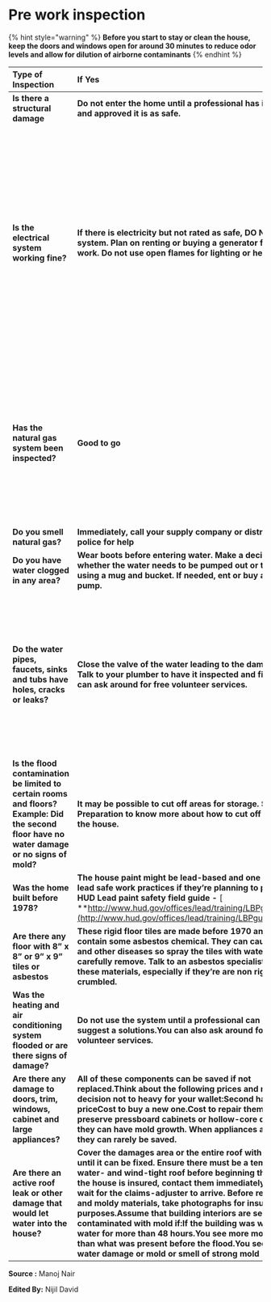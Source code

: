 # Pre work inspection

{% hint style="warning" %}
**Before you start to stay or clean the house, keep the doors and windows open for  around 30 minutes to reduce odor levels and allow for dilution of airborne contaminants**
{% endhint %}

| **Type of Inspection** |  **If Yes** | **If No**                        |
| :--- | :--- | :--- |
| **Is there a structural damage** | **Do not enter the home until a professional has inspected and approved it is as safe.** |  **Good to go** |
| **Is the electrical system working fine?** | **If there is electricity but not rated as safe, DO NOT use the system. Plan on renting or buying a generator for clean-up work. Do not use open flames for lighting or heat.** | **Make sure the main electrical switch is turned off and have your electrician or KSEB inspect your service before using it. DO NOT enter an area of the home that has standing water until the power has been shut off.** |
| **Has the natural gas system been inspected?** | **Good to go** | **Before using it, have the supply company inspect your cylinder, gaspipe and other connectors. Make sure the gas line entering the home is turned off.** |
| **Do you smell natural gas?** | **Immediately, call your supply company or distributor or police for help** | **Good to go** |
| **Do you have water clogged in any area?** | **Wear boots before entering water. Make a decision whether the water needs to be pumped out or taken out using a mug and bucket. If needed, ent or buy a water pump.** | **Good to go** |
| **Do the water pipes, faucets, sinks and tubs have holes, cracks or leaks?** | **Close the valve of the water leading to the damaged pipe. Talk to your plumber to have it inspected and fixed. You can ask around for free volunteer services.** | **Do not drink or use water for cooking or washing food or bathing until the water utility or public health department says that it is safe to use** |
| **Is the flood contamination be limited to certain rooms and floors?Example: Did the second floor have no water damage or no signs of mold?** | **It may be possible to cut off areas for storage. See Site Preparation to know more about  how to cut off section in the house.** | **Good to go** |
| **Was the home built before 1978?**  | **The house paint might be  lead-based and one should use lead safe work practices if they’re planning to paint. See HUD Lead paint safety field guide -** [ **http://www.hud.gov/offices/lead/training/LBPguide.pdf**](http://www.hud.gov/offices/lead/training/LBPguide.pdf) | **Good to go** |
| **Are there any floor with 8” x 8” or 9” x 9” tiles or asbestos** | **These rigid floor tiles are made before 1970 and can contain some asbestos chemical. They can cause cancer and other diseases so spray the tiles with water and then carefully remove. Talk to an asbestos specialist to remove these materials, especially if they’re are non rigid i.e easily crumbled.** | **Good to go** |
| **Was the heating and air conditioning system flooded or are there signs of damage?** | **Do not use  the system until a professional can inspect and suggest a solutions.You can also ask around for free volunteer services.** | **Good to go** |
| **Are there any damage to doors, trim, windows, cabinet and large appliances?** | **All of these components can be saved if not replaced.Think about the following prices and make a decision not to heavy for your wallet:Second hand priceCost to buy a new one.Cost to repair them.Do not preserve pressboard cabinets or hollow-core doors as they can have mold growth. When appliances are flooded, they can rarely be saved.** | **Good to go** |
| **Are there an active roof leak or other damage that would let water into the house?** | **Cover the damages area or the entire roof with a tarpaulin until it can be fixed. Ensure there must be a temporary water- and wind-tight roof before beginning the repair. If the house is insured, contact them immediately, but do not wait for the claims-adjuster to arrive. Before removing wet and moldy materials, take photographs for insurance purposes.Assume that building interiors are seriously contaminated with mold if:If the building was wet or under water for more than 48 hours.You see more mold growth than what was present before the flood.You see signs of water damage or mold or smell  of strong mold** |  **** |

**Source :** Manoj Nair 

**Edited By:** Nijil David

  


